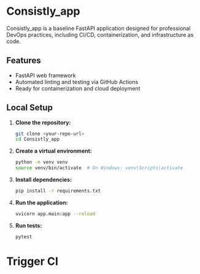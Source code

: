 # Consistly_app

Consistly_app is a baseline FastAPI application designed for professional DevOps practices, including CI/CD, containerization, and infrastructure as code.

## Features

- FastAPI web framework
- Automated linting and testing via GitHub Actions
- Ready for containerization and cloud deployment

## Local Setup

1. **Clone the repository:**
   ```bash
   git clone <your-repo-url>
   cd Consistly_app
   ```
2. **Create a virtual environment:**
   ```bash
   python -m venv venv
   source venv/bin/activate  # On Windows: venv\Scripts\activate
   ```
3. **Install dependencies:**
   ```bash
   pip install -r requirements.txt
   ```
4. **Run the application:**
   ```bash
   uvicorn app.main:app --reload
   ```
5. **Run tests:**
   ```bash
   pytest
   ```
# Trigger CI
